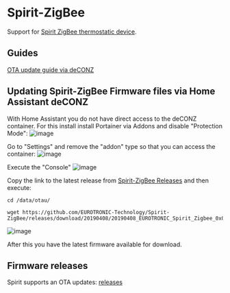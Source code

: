 # Spirit-ZigBee
Support for [Spirit ZigBee thermostatic device](https://eurotronic.org/produkte/zigbee-heizkoerperthermostat/spirit-zigbee/).

## Guides
[OTA update guide via deCONZ](https://github.com/EUROTRONIC-Technology/Spirit-ZigBee/wiki/OTA-update-guide-via-deCONZ)

## Updating Spirit-ZigBee Firmware files via Home Assistant deCONZ
With Home Assistant you do not have direct access to the deCONZ container. For this install install Portainer via Addons and disable "Protection Mode":
![image](https://user-images.githubusercontent.com/1632781/106361896-2b361500-6320-11eb-8025-19e1af362998.png)

Go to "Settings" and remove the "addon" type so that you can access the container:
![image](https://user-images.githubusercontent.com/1632781/106361940-60426780-6320-11eb-8935-1335922ba7ab.png)

Execute the "Console"
![image](https://user-images.githubusercontent.com/1632781/106361975-8ec04280-6320-11eb-87cd-ea740fae5ef2.png)

Copy the link to the latest release from [Spirit-ZigBee Releases](https://github.com/EUROTRONIC-Technology/Spirit-ZigBee/releases) and then execute:
```
cd /data/otau/

wget https://github.com/EUROTRONIC-Technology/Spirit-ZigBee/releases/download/20190408/20190408_EUROTRONIC_Spirit_Zigbee_0x00122C380.ota
```
![image](https://user-images.githubusercontent.com/1632781/106362026-dcd54600-6320-11eb-9d66-a791f3c7784d.png)

After this you have the latest firmware available for download.


## Firmware releases
Spirit supports an OTA updates: [releases](https://github.com/EUROTRONIC-Technology/Spirit-ZigBee/releases)
